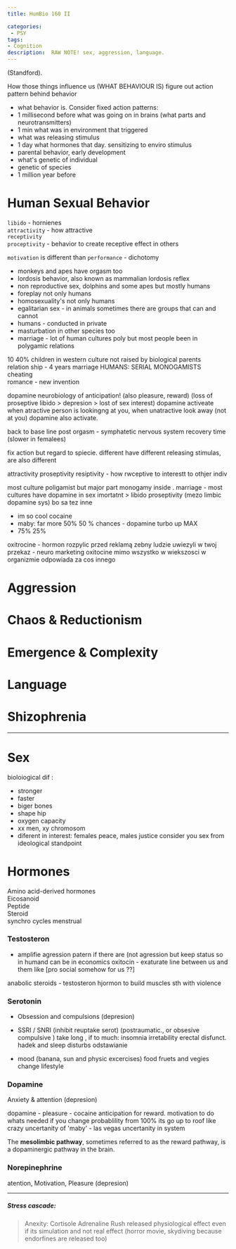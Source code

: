 ```yaml
---
title: HumBio 160 II

categories:
 - PSY
tags:
- Cognition
description:  RAW NOTE! sex, aggression, language.
---
```



(Standford).



How those things influence us (WHAT BEHAVIOUR IS)
figure out  action pattern behind behavior

- what behavior is. Consider fixed action patterns:
- 1 millisecond before what was going on in brains (what parts and neurotransmitters)
- 1 min what was in environment that triggered
- what was releasing stimulus
- 1 day what hormones that day. sensitizing to enviro stimulus
- parental behavior, early development
- what's genetic of individual
- genetic of species
- 1 million year before

# Human Sexual Behavior

`libido` - hornienes   
`attractivity` - how attractive  
`receptivity`   
`proceptivity` - behavior to create receptive effect in others    

`motivation` is different than `performance` - dichotomy    


- monkeys and apes have orgasm too
- lordosis behavior, also known as mammalian lordosis reflex
- non reproductive sex, dolphins and some apes but mostly humans
- foreplay not only humans
- homosexuality's not only humans
- egalitarian sex - in animals sometimes there are groups that can and cannot
- humans - conducted in private
- masturbation in other species too  
- marriage - lot of human cultures poly but most people been in polygamic relations


10 40% children in western culture not raised by biological parents   
relation ship - 4 years marriage HUMANS: SERIAL MONOGAMISTS   
cheating  
romance - new invention   


dopamine neurobiology of  anticipation! (also pleasure, reward)  (loss of proseptive libido > depresion > lost of sex interest)
dopamine activeate when atractive person is lookingng at you,
when unatractive look away (not at you) dopamine also activate.


back to base line post orgasm -  symphatetic nervous system recovery time  (slower in femalees)

fix action but regard to spiecie. different have different
releasing stimulas, are also different

attractivity
proseptivity
resiptivity - how rwceptive to interestt to othjer indiv

most culture poligamist but major part monogamy inside .
marriage - most cultures have
dopamine in sex imortatnt > libido proseptivity (mezo limbic dopamine sys) bo sa tez inne


- im so cool cocaine
- maby: far more 50% 50 % chances - dopamine turbo up MAX  
- 75% 25%  

oxitrocine - hormon  rozpylic przed reklamą zebny ludzie uwiezyli w twoj przekaz - neuro marketing
oxitocine mimo wszystko w wiekszosci w organizmie odpowiada za cos innego   
# Aggression
# Chaos & Reductionism
# Emergence & Complexity
# Language
# Shizophrenia

--------------------------------------------------------------------------


# Sex

bioloiogical dif :

- stronger
- faster
- biger bones
- shape hip
- oxygen capacity
- xx men, xy chromosom
- diferent in interest: females peace, males justice
consider you sex from ideological standpoint






# Hormones


Amino acid-derived hormones  
Eicosanoid  
Peptide  
Steroid  
synchro cycles menstrual  

### Testosteron
- amplifie agression patern if there are (not agression  but keep status so in humand can be in economics
oxitocin - exaturate line between us and them  like [pro social somehow for us ??]

anabolic steroids  - testosteron hjormon to build muscles sth with violence



### Serotonin
- Obsession and compulsions
(depresion)

- SSRI / SNRI (inhibit reuptake serot) (postraumatic., or obsesive compulsive ) take long , if to much:  insomnia irretability erectal disfunct.  hadek and sleep disturbs odstawianie

- mood  (banana, sun and physic excercises) food fruets and vegies
change lifestyle

### Dopamine
Anxiety & attention
(depresion)

dopamine - pleasure - cocaine  anticipation for reward. motivation to do whats needed
if you change probablility from 100% its go up to roof like crazy uncertanity of 'maby'  - las vegas  uncertanity in system

The **mesolimbic pathway**, sometimes referred to as the reward pathway, is a dopaminergic pathway in the brain.

### Norepinephrine
atention, Motivation, Pleasure
(depresion)





----
##### Stress cascade:
>Anexity: Cortisole Adrenaline Rush released physiological effect even if its simulation and not real effect (horror movie, skydiving because endorfines are released too)  
